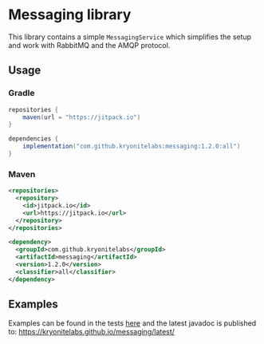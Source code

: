 # Messaging library
This library contains a simple `MessagingService` which simplifies the setup and work
with RabbitMQ and the AMQP protocol.

## Usage
### Gradle
```java
repositories {
    maven(url = "https://jitpack.io")
}

dependencies {
    implementation("com.github.kryonitelabs:messaging:1.2.0:all")
}
```

### Maven
```xml
<repositories>
  <repository>
    <id>jitpack.io</id>
    <url>https://jitpack.io</url>
  </repository>
</repositories>

<dependency>
  <groupId>com.github.kryonitelabs</groupId>
  <artifactId>messaging</artifactId>
  <version>1.2.0</version>
  <classifier>all</classifier>
</dependency>
```
## Examples
Examples can be found in the tests [here](src/test/java/org/kryonite/service/DefaultMessagingServiceTest.java) and the latest
javadoc is published to:
https://kryonitelabs.github.io/messaging/latest/
